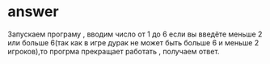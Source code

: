 # answer
Запускаем програму ,
вводим число от 1 до 6 если вы введёте меньше 2 или больше 6(так как в игре дурак не может быть больше 6 и меньше 2 игроков),то прогрма прекращает работать ,
получаем ответ. 
